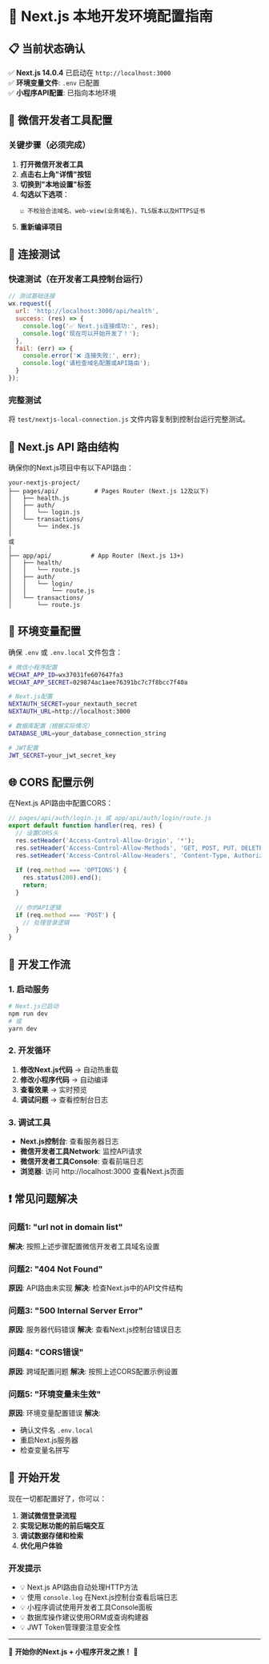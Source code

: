 # 🚀 Next.js 本地开发环境配置指南

## 📋 当前状态确认

✅ **Next.js 14.0.4** 已启动在 `http://localhost:3000`  
✅ **环境变量文件**: `.env` 已配置  
✅ **小程序API配置**: 已指向本地环境  

## 🔧 微信开发者工具配置

### 关键步骤（必须完成）

1. **打开微信开发者工具**
2. **点击右上角"详情"按钮**
3. **切换到"本地设置"标签**
4. **勾选以下选项**：
   ```
   ☑️ 不校验合法域名、web-view(业务域名)、TLS版本以及HTTPS证书
   ```
5. **重新编译项目**

## 🧪 连接测试

### 快速测试（在开发者工具控制台运行）

```javascript
// 测试基础连接
wx.request({
  url: 'http://localhost:3000/api/health',
  success: (res) => {
    console.log('✅ Next.js连接成功:', res);
    console.log('现在可以开始开发了！');
  },
  fail: (err) => {
    console.error('❌ 连接失败:', err);
    console.log('请检查域名配置或API路由');
  }
});
```

### 完整测试
将 `test/nextjs-local-connection.js` 文件内容复制到控制台运行完整测试。

## 📁 Next.js API 路由结构

确保你的Next.js项目中有以下API路由：

```
your-nextjs-project/
├── pages/api/          # Pages Router (Next.js 12及以下)
│   ├── health.js
│   ├── auth/
│   │   └── login.js
│   └── transactions/
│       └── index.js
│
或
│
├── app/api/           # App Router (Next.js 13+)
│   ├── health/
│   │   └── route.js
│   ├── auth/
│   │   └── login/
│   │       └── route.js
│   └── transactions/
│       └── route.js
```

## 🔑 环境变量配置

确保 `.env` 或 `.env.local` 文件包含：

```bash
# 微信小程序配置
WECHAT_APP_ID=wx37031fe607647fa3
WECHAT_APP_SECRET=029874ac1aee76391bc7c7f8bcc7f40a

# Next.js配置
NEXTAUTH_SECRET=your_nextauth_secret
NEXTAUTH_URL=http://localhost:3000

# 数据库配置（根据实际情况）
DATABASE_URL=your_database_connection_string

# JWT配置
JWT_SECRET=your_jwt_secret_key
```

## 🌐 CORS 配置示例

在Next.js API路由中配置CORS：

```javascript
// pages/api/auth/login.js 或 app/api/auth/login/route.js
export default function handler(req, res) {
  // 设置CORS头
  res.setHeader('Access-Control-Allow-Origin', '*');
  res.setHeader('Access-Control-Allow-Methods', 'GET, POST, PUT, DELETE');
  res.setHeader('Access-Control-Allow-Headers', 'Content-Type, Authorization');
  
  if (req.method === 'OPTIONS') {
    res.status(200).end();
    return;
  }
  
  // 你的API逻辑
  if (req.method === 'POST') {
    // 处理登录逻辑
  }
}
```

## 🎯 开发工作流

### 1. 启动服务
```bash
# Next.js已启动
npm run dev
# 或
yarn dev
```

### 2. 开发循环
1. **修改Next.js代码** → 自动热重载
2. **修改小程序代码** → 自动编译
3. **查看效果** → 实时预览
4. **调试问题** → 查看控制台日志

### 3. 调试工具
- **Next.js控制台**: 查看服务器日志
- **微信开发者工具Network**: 监控API请求
- **微信开发者工具Console**: 查看前端日志
- **浏览器**: 访问 http://localhost:3000 查看Next.js页面

## ❗ 常见问题解决

### 问题1: "url not in domain list"
**解决**: 按照上述步骤配置微信开发者工具域名设置

### 问题2: "404 Not Found"
**原因**: API路由未实现
**解决**: 检查Next.js中的API文件结构

### 问题3: "500 Internal Server Error"  
**原因**: 服务器代码错误
**解决**: 查看Next.js控制台错误日志

### 问题4: "CORS错误"
**原因**: 跨域配置问题
**解决**: 按照上述CORS配置示例设置

### 问题5: "环境变量未生效"
**原因**: 环境变量配置错误
**解决**: 
- 确认文件名 `.env.local`
- 重启Next.js服务器
- 检查变量名拼写

## 🚀 开始开发

现在一切都配置好了，你可以：

1. **测试微信登录流程**
2. **实现记账功能的前后端交互**
3. **调试数据存储和检索**
4. **优化用户体验**

### 开发提示

- 💡 Next.js API路由自动处理HTTP方法
- 💡 使用 `console.log` 在Next.js控制台查看后端日志
- 💡 小程序调试使用开发者工具Console面板
- 💡 数据库操作建议使用ORM或查询构建器
- 💡 JWT Token管理要注意安全性

---

🎉 **开始你的Next.js + 小程序开发之旅！** 🎉